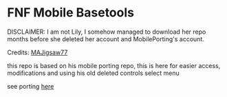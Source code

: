 # FNF Mobile Basetools
DISCLAIMER: I am not Lily, I somehow managed to download her repo months before she deleted her account and MobilePorting's account.

Credits: [MAJigsaw77](https://github.com/MAJigsaw77)

this repo is based on his mobile porting repo, this is here for easier access, modifications and using his old deleted controls select menu

see porting [here](https://github.com/a-random441/FNF-mobile-basetools/blob/main/PORTING.md)
